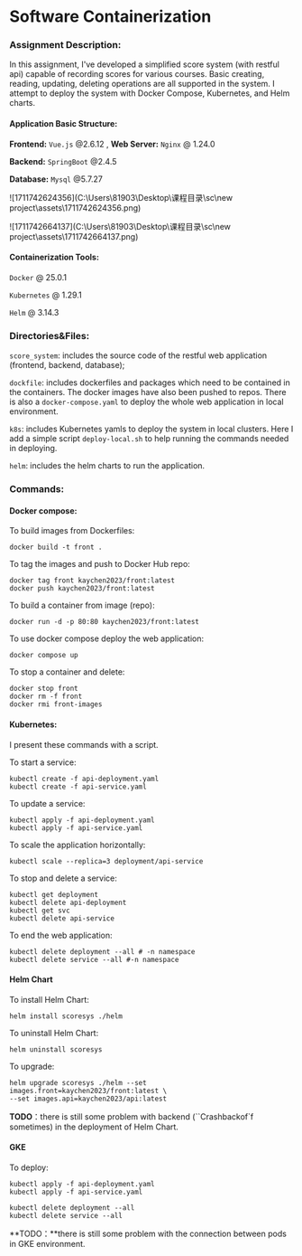 

# Software Containerization

### Assignment Description:

In this assignment, I've developed a simplified score system (with restful api) capable of recording scores for various courses. Basic creating, reading, updating, deleting operations are all supported in the system. I attempt to deploy the system with Docker Compose, Kubernetes, and Helm charts.



#### Application Basic Structure:

**Frontend:**  `Vue.js` @2.6.12 ,  **Web Server:** `Nginx` @ 1.24.0

**Backend:** `SpringBoot` @2.4.5

**Database:** `Mysql` @5.7.27

 ![1711742624356](C:\Users\81903\Desktop\课程目录\sc\new project\assets\1711742624356.png)

![1711742664137](C:\Users\81903\Desktop\课程目录\sc\new project\assets\1711742664137.png)

#### Containerization Tools:

`Docker` @ 25.0.1

`Kubernetes` @ 1.29.1

`Helm` @ 3.14.3



### Directories&Files:

`score_system`: includes the source code of the restful web application (frontend, backend, database);

`dockfile`: includes dockerfiles and packages which need to be contained in the containers. The docker images have also been pushed to repos. There is also a `docker-compose.yaml` to deploy the whole web application in local environment.

`k8s`: includes Kubernetes yamls to deploy the system in local clusters. Here I add a simple script `deploy-local.sh` to help running the commands needed in deploying.

`helm`: includes the helm charts to run the application.    



### Commands:

#### Docker compose:

To build images from Dockerfiles:

```shell
docker build -t front .
```

To tag the images and push to Docker Hub repo:

```shell
docker tag front kaychen2023/front:latest
docker push kaychen2023/front:latest
```

To build a container from image (repo):

```shell
docker run -d -p 80:80 kaychen2023/front:latest
```

To use docker compose deploy the web application:

```shell
docker compose up
```

To stop a container and delete:

```shell
docker stop front
docker rm -f front
docker rmi front-images
```

#### Kubernetes:

I present these commands with a script.

To start a service:

```shell
kubectl create -f api-deployment.yaml
kubectl create -f api-service.yaml 
```

To update a service:

```shell
kubectl apply -f api-deployment.yaml
kubectl apply -f api-service.yaml
```

To scale the application horizontally:

```shell
kubectl scale --replica=3 deployment/api-service
```

To stop and delete a service:

```shell
kubectl get deployment
kubectl delete api-deployment
kubectl get svc
kubectl delete api-service
```

To end the web application:

```shell
kubectl delete deployment --all # -n namespace
kubectl delete service --all #-n namespace
```

#### Helm Chart

To install Helm Chart:

```shell
helm install scoresys ./helm
```

To uninstall Helm Chart:

```shell
helm uninstall scoresys
```

To upgrade: 

```shell
helm upgrade scoresys ./helm --set images.front=kaychen2023/front:latest \
--set images.api=kaychen2023/api:latest
```

**TODO**：there is still some problem with backend (``Crashbackof`f sometimes) in the deployment of Helm Chart.

#### GKE

To deploy:

```shell
kubectl apply -f api-deployment.yaml
kubectl apply -f api-service.yaml
```

```shell
kubectl delete deployment --all 
kubectl delete service --all 
```

**TODO：**there is still some problem with the connection between pods in GKE environment.